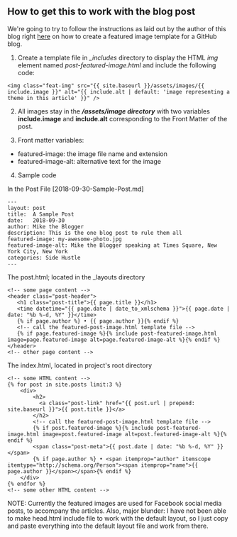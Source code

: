 ## How to get this to work with the blog post

We're going to try to follow the instructions as laid out by the author of this blog right [here](https://pnmcartodesign.wordpress.com/2018/10/01/how-to-create-a-featured-image-template-for-a-jekyll-blog-site/) on how to create a featured image template for a GitHub blog. 

1. Create a template file in *_includes* directory to display the HTML *img* element named *post-featured-image.html* and include the following code:

```<img class="feat-img" src="{{ site.baseurl }}/assets/images/{{ include.image }}" alt="{{ include.alt | default: 'image representing a theme in this article' }}" />```

2. All images stay in the **_/assets/image directory_** with two variables **include.image** and **include.alt** corresponding to the Front Matter of the post. 

3. Front matter variables:

* featured-image: the image file name and extension
* featured-image-alt: alternative text for the image

4. Sample code

In the Post File [2018-09-30-Sample-Post.md]

```
---
layout: post
title:  A Sample Post
date:   2018-09-30
author: Mike the Blogger
description: This is the one blog post to rule them all
featured-image: my-awesome-photo.jpg
featured-image-alt: Mike the Blogger speaking at Times Square, New York City, New York
categories: Side Hustle
---
```

The post.html; located in the _layouts directory

```
<!-- some page content -->
<header class="post-header">
   <h1 class="post-title">{{ page.title }}</h1>
   <time datetime="{{ page.date | date_to_xmlschema }}">{{ page.date | date: "%b %-d, %Y" }}</time>
   {% if page.author %} • {{ page.author }}{% endif %}
   <!-- call the featured-post-image.html template file -->
   {% if page.featured-image %}{% include post-featured-image.html image=page.featured-image alt=page.featured-image-alt %}{% endif %}
</header>
<!-- other page content -->
```

The index.html, located in project's root directory
```
<!-- some HTML content -->
{% for post in site.posts limit:3 %}
    <div>
        <h2>
          <a class="post-link" href="{{ post.url | prepend: site.baseurl }}">{{ post.title }}</a>
        </h2>
        <!-- call the featured-post-image.html template file -->
        {% if post.featured-image %}{% include post-featured-image.html image=post.featured-image alt=post.featured-image-alt %}{% endif %}
        <span class="post-meta">{{ post.date | date: "%b %-d, %Y" }}</span>
        {% if page.author %} • <span itemprop="author" itemscope itemtype="http://schema.org/Person"><span itemprop="name">{{ page.author }}</span></span>{% endif %}
    </div>   
{% endfor %}
<!-- some other HTML content -->
```
NOTE: Currently the featured images are used for Facebook social media posts, to accompany the articles. Also, major blunder: I have not been able to make head.html include file to work with the default layout, so I just copy and paste everything into the default layout file and work from there. 
